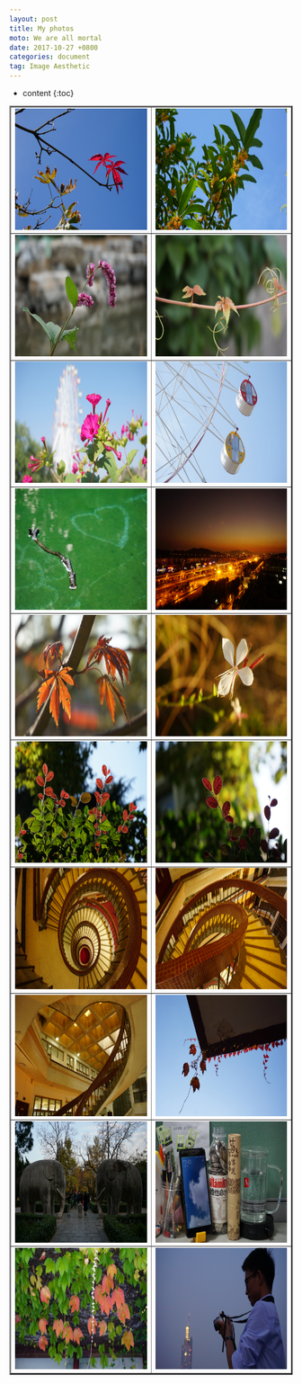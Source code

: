 ```yaml
---
layout: post
title: My photos
moto: We are all mortal
date: 2017-10-27 +0800
categories: document
tag: Image Aesthetic
---
```


* content
{:toc}

<table border="2" align="center">
<tr>
<td align="center">
<img src="/assets/myPhotos/DSC01673.JPG" width="384" height="216"/>
</td>
<td align="center">
<img src="/assets/myPhotos/DSC01676.JPG" width="384" height="216"/>
</td>
</tr>
<tr>
<td align="center">
<img src="/assets/myPhotos/DSC01748.JPG" width="384" height="216"/>
</td>
<td align="center">
<img src="/assets/myPhotos/DSC01826.JPG" width="384" height="216"/>
</td>
</tr>
<tr>
<td align="center">
<img src="/assets/myPhotos/DSC01872.JPG" width="384" height="216"/>
</td>
<td align="center">
<img src="/assets/myPhotos/DSC01882.JPG" width="384" height="216"/>
</td>
</tr>
<tr>
<td align="center">
<img src="/assets/myPhotos/DSC02206.JPG" width="384" height="216"/>
</td>
<td align="center">
<img src="/assets/myPhotos/DSC02664.JPG" width="384" height="216"/>
</td>
</tr>
<tr>
<td align="center">
<img src="/assets/myPhotos/DSC02711.JPG" width="384" height="216"/>
</td>
<td align="center">
<img src="/assets/myPhotos/DSC02722.JPG" width="384" height="216"/>
</td>
</tr>
<tr>
<td align="center">
<img src="/assets/myPhotos/DSC02732.JPG" width="384" height="216"/>
</td>
<td align="center">
<img src="/assets/myPhotos/DSC02738.JPG" width="384" height="216"/>
</td>
</tr>
<tr>
<td align="center">
<img src="/assets/myPhotos/DSC02742.JPG" width="384" height="216"/>
</td>
<td align="center">
<img src="/assets/myPhotos/DSC02749.JPG" width="384" height="216"/>
</td>
</tr>
<tr>
<td align="center">
<img src="/assets/myPhotos/DSC02756.JPG" width="384" height="216"/>
</td>
<td align="center">
<img src="/assets/myPhotos/DSC02793.JPG" width="384" height="216"/>
</td>
</tr>
<tr>
<td align="center">
<img src="/assets/myPhotos/DSC02927.JPG" width="384" height="216"/>
</td>
<td align="center">
<img src="/assets/myPhotos/DSC03049.JPG" width="384" height="216"/>
</td>
</tr>
<tr>
<td align="center">
<img src="/assets/myPhotos/DSC02775.JPG" width="384" height="216"/>
</td>
<td align="center">
<img src="/assets/myPhotos/DSC03799.JPG" width="384" height="216"/>
</td>
</tr>
</table>